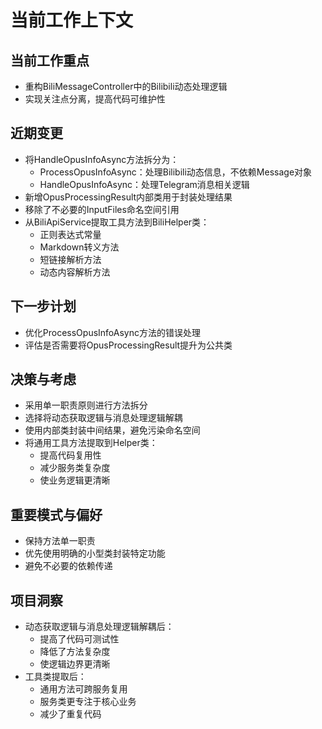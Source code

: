 # 当前工作上下文

## 当前工作重点
- 重构BiliMessageController中的Bilibili动态处理逻辑
- 实现关注点分离，提高代码可维护性

## 近期变更
- 将HandleOpusInfoAsync方法拆分为：
  - ProcessOpusInfoAsync：处理Bilibili动态信息，不依赖Message对象
  - HandleOpusInfoAsync：处理Telegram消息相关逻辑
- 新增OpusProcessingResult内部类用于封装处理结果
- 移除了不必要的InputFiles命名空间引用
- 从BiliApiService提取工具方法到BiliHelper类：
  - 正则表达式常量
  - Markdown转义方法
  - 短链接解析方法
  - 动态内容解析方法

## 下一步计划
- 优化ProcessOpusInfoAsync方法的错误处理
- 评估是否需要将OpusProcessingResult提升为公共类

## 决策与考虑
- 采用单一职责原则进行方法拆分
- 选择将动态获取逻辑与消息处理逻辑解耦
- 使用内部类封装中间结果，避免污染命名空间
- 将通用工具方法提取到Helper类：
  - 提高代码复用性
  - 减少服务类复杂度
  - 使业务逻辑更清晰

## 重要模式与偏好
- 保持方法单一职责
- 优先使用明确的小型类封装特定功能
- 避免不必要的依赖传递

## 项目洞察
- 动态获取逻辑与消息处理逻辑解耦后：
  - 提高了代码可测试性
  - 降低了方法复杂度
  - 使逻辑边界更清晰
- 工具类提取后：
  - 通用方法可跨服务复用
  - 服务类更专注于核心业务
  - 减少了重复代码

